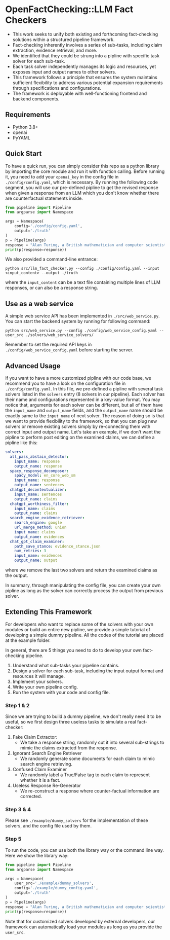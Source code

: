 # OpenFactChecking::LLM Fact Checkers

- This work seeks to unify both existing and forthcoming fact-checking solutions within a structured pipeline framework.
- Fact-checking inherently involves a series of sub-tasks, including claim extraction, evidence retrieval, and more.
- We identified that they could be strung into a pipline with specific task solver for each sub-task.
- Each task solver independently manages its logic and resources, yet exposes input and output names to other solvers.
- This framework follows a principle that ensures the system maintains sufficient flexibility to address various potential
expansion requirements through specifications and configurations.
- The framework is deployable with well-functioning frontend and backend components.

## Requirements

- Python 3.8+
- openai
- PyYAML

## Quick Start

To have a quick run, you can simply consider this repo as a python library by importing the core module and run it with
function calling.
Before running it, you need to add your ```openai_key``` in the config file
in ```./config/config.yaml```, which is necessary.
By running the following code segment, you will use our pre-defined pipline to get the revised response when given a
response from an LLM which you don't know whether there are counterfactual statements inside.

```python
from pipeline import Pipeline
from argparse import Namespace

args = Namespace(
    config='./config/config.yaml',
    output='./truth'
)
p = Pipeline(args)
response = "Alan Turing, a British mathematician and computer scientist, is widely regarded as one of the key figures in the development of modern computing."
print(p(response=response))
```

We also provided a command-line entrance:
```shell
python src/llm_fact_checker.py --config ./config/config.yaml --input <input_content> --output ./truth
```
where the ```input_content``` can be a text file containing multiple lines of LLM responses, or can also be a
response string.

## Use as a web service
A simple web service API has been implemented in ```./src/web_service.py```. You can start the backend system by running for following command:
```shell
python src/web_service.py --config ./config/web_service_config.yaml --user_src ./solvers/web_service_solvers/
```
Remember to set the required API keys in ```./config/web_service_config.yaml``` before starting the server.

## Advanced Usage

If you want to have a more customized pipline with our code base, we recommend you to have a look on the configuration
file in ```./config/config.yaml```.
In this file, we pre-defined a pipline with several task solvers listed in the ```solvers``` entry (8 solvers in our
pipeline).
Each solver has their name and configurations represented in a key-value format.
You may notice that, arguments for each solver can be different, but all of them have the ```input_name``` and ```output_name``` fields, and the ```output_name``` name should be exactly same to the ```input_name``` of next solver.
The reason of doing so is that we want to provide flexibility to the framework, so that you can plug new solvers or remove existing solvers simply by re-connecting them with correct input and output name.
Let's take an example, if we don't want the pipline to perform post editing on the examined claims, we can define a pipline like this:
```yaml
solvers:
  all_pass_abstain_detector:
    input_name: response
    output_name: response
  spacy_response_decomposer:
    spacy_model: en_core_web_sm
    input_name: response
    output_name: sentences
  chatgpt_decontextualizer:
    input_name: sentences
    output_name: claims
  chatgpt_worthiness_filter:
    input_name: claims
    output_name: claims
  search_engine_evidence_retriever:
    search_engine: google
    url_merge_method: union
    input_name: claims
    output_name: evidences
  chat_gpt_claim_examiner:
    path_save_stance: evidence_stance.json
    num_retries: 3
    input_name: evidences
    output_name: output
```
where we remove the last two solvers and return the examined claims as the output.

In summary, through manipulating the config file, you can create your own pipline as long as the solver can correctly process the output from previous solver.


## Extending This Framework
For developers who want to replace some of the solvers with your own modules or build an entire new pipline, we provide a simple tutorial of developing a simple dummy pipeline. All the codes of the tutorial are placed at the example folder.

In general, there are 5 things you need to do to develop your own fact-checking pipeline.
1. Understand what sub-tasks your pipeline contains.
2. Design a solver for each sub-task, including the input output format and resources it will manage.
3. Implement your solvers.
4. Write your own pipeline config.
5. Run the system with your code and config file.

### Step 1 & 2
Since we are trying to build a dummy pipeline, we don't really need it to be useful, so we first design three useless tasks to simulate a real fact-checker:
1. Fake Claim Extractor:
   - We take a response string, randomly cut it into several sub-strings to mimic the claims extracted from the response.
2. Ignorant Search Engine Retriever
   - We randomly generate some documents for each claim to mimic search engine retrieving.
3. Confused Claim Examiner
   - We randomly label a True/False tag to each claim to represent whether it is a fact.
4. Useless Response Re-Generator 
   - We re-construct a response where counter-factual information are corrected.

### Step 3 & 4
Please see ```./example/dummy_solvers``` for the implementation of these solvers, and the config file used by them.

### Step 5
To run the code, you can use both the library way or the command line way. Here we show the library way:
```python
from pipeline import Pipeline
from argparse import Namespace

args = Namespace(
    user_src='./example/dummy_solvers',
    config='./example/dummy_config.yaml',
    output='./truth'
)
p = Pipeline(args)
response = "Alan Turing, a British mathematician and computer scientist, is widely regarded as one of the key figures in the development of modern computing."
print(p(response=response))
```
Note that for customized solvers developed by external developers, our framework can automatically load your modules as long as you provide the ```user_src```.
